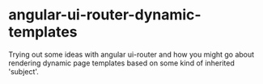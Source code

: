 # angular-ui-router-dynamic-templates

Trying out some ideas with angular ui-router and how you might go about 
rendering dynamic page templates based on some kind of inherited 'subject'.
